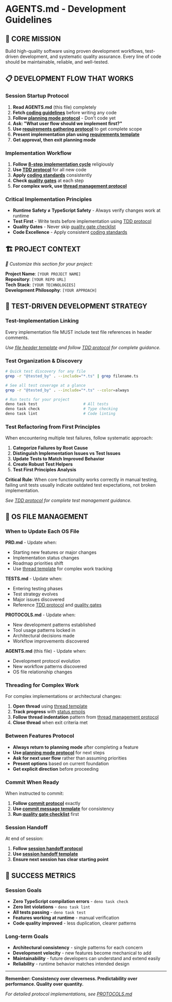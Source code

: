 # AGENTS.md - Development Guidelines

## 🎯 **CORE MISSION**

Build high-quality software using proven development workflows, test-driven
development, and systematic quality assurance. Every line of code should be
maintainable, reliable, and well-tested.

## 📋 **DEVELOPMENT FLOW THAT WORKS**

### **Session Startup Protocol**

1. **Read AGENTS.md** (this file) completely
2. **Fetch [coding guidelines](PROTOCOLS.md#coding-protocols)** before writing
   any code
3. **Follow [planning mode protocol](PROTOCOLS.md#planning-mode-protocol)** -
   Don't code yet
4. **Ask: "What user flow should we implement first?"**
5. **Use
   [requirements gathering protocol](PROTOCOLS.md#requirements-gathering-protocol)**
   to get complete scope
6. **Present implementation plan using
   [requirements template](PROTOCOLS.md#requirements-gathering-protocol)**
7. **Get approval, then exit planning mode**

### **Implementation Workflow**

1. **Follow
   [8-step implementation cycle](PROTOCOLS.md#8-step-implementation-cycle)**
   religiously
2. **Use [TDD protocol](PROTOCOLS.md#test-driven-development)** for all new code
3. **Apply [coding standards](PROTOCOLS.md#coding-protocols)** consistently
4. **Check [quality gates](PROTOCOLS.md#quality-gates)** at each step
5. **For complex work, use
   [thread management protocol](PROTOCOLS.md#thread-management-protocol)**

### **Critical Implementation Principles**

- **Runtime Safety ≠ TypeScript Safety** - Always verify changes work at runtime
- **Test First** - Write tests before implementation using
  [TDD protocol](PROTOCOLS.md#test-driven-development)
- **Quality Gates** - Never skip
  [quality gate checklist](PROTOCOLS.md#quality-gates)
- **Code Excellence** - Apply consistent
  [coding standards](PROTOCOLS.md#coding-protocols)

## 🏗️ **PROJECT CONTEXT**

_👋 Customize this section for your project:_

**Project Name**: `[YOUR PROJECT NAME]`\
**Repository**: `[YOUR REPO URL]`\
**Tech Stack**: `[YOUR TECHNOLOGIES]`\
**Development Philosophy**: `[YOUR APPROACH]`

## 🧪 **TEST-DRIVEN DEVELOPMENT STRATEGY**

### **Test-Implementation Linking**

Every implementation file MUST include test file references in header comments.

_Use [file header template](PROTOCOLS.md#file-header-templates) and follow
[TDD protocol](PROTOCOLS.md#test-driven-development) for complete guidance._

### **Test Organization & Discovery**

```bash
# Quick test discovery for any file
grep -r "@tested_by" . --include="*.ts" | grep filename.ts

# See all test coverage at a glance  
grep -r "@tested_by" . --include="*.ts" --color=always

# Run tests for your project
deno task test                    # All tests
deno task check                   # Type checking
deno task lint                    # Code linting
```

### **Test Refactoring from First Principles**

When encountering multiple test failures, follow systematic approach:

1. **Categorize Failures by Root Cause**
2. **Distinguish Implementation Issues vs Test Issues**
3. **Update Tests to Match Improved Behavior**
4. **Create Robust Test Helpers**
5. **Test First Principles Analysis**

**Critical Rule**: When core functionality works correctly in manual testing,
failing unit tests usually indicate outdated test expectations, not broken
implementation.

_See [TDD protocol](PROTOCOLS.md#test-driven-development) for complete test
management guidance._

## 🔧 **OS FILE MANAGEMENT**

### **When to Update Each OS File**

**PRD.md** - Update when:

- Starting new features or major changes
- Implementation status changes
- Roadmap priorities shift
- Use [thread template](PROTOCOLS.md#thread-management-protocol) for complex
  work tracking

**TESTS.md** - Update when:

- Entering testing phases
- Test strategy evolves
- Major issues discovered
- Reference [TDD protocol](PROTOCOLS.md#test-driven-development) and
  [quality gates](PROTOCOLS.md#quality-gates)

**PROTOCOLS.md** - Update when:

- New development patterns established
- Tool usage patterns locked in
- Architectural decisions made
- Workflow improvements discovered

**AGENTS.md** (this file) - Update when:

- Development protocol evolution
- New workflow patterns discovered
- OS file relationship changes

### **Threading for Complex Work**

For complex implementations or architectural changes:

1. **Open thread** using
   [thread template](PROTOCOLS.md#thread-management-protocol)
2. **Track progress** with
   [status emojis](PROTOCOLS.md#thread-management-protocol)
3. **Follow thread indentation** pattern from
   [thread management protocol](PROTOCOLS.md#thread-management-protocol)
4. **Close thread** when exit criteria met

### **Between Features Protocol**

- **Always return to planning mode** after completing a feature
- **Use [planning mode protocol](PROTOCOLS.md#planning-mode-protocol)** for next
  steps
- **Ask for next user flow** rather than assuming priorities
- **Present options** based on current foundation
- **Get explicit direction** before proceeding

### **Commit When Ready**

When instructed to commit:

1. **Follow [commit protocol](PROTOCOLS.md#commit-protocol)** exactly
2. **Use [commit message template](PROTOCOLS.md#commit-protocol)** for
   consistency
3. **Run [quality gate checklist](PROTOCOLS.md#quality-gates)** first

### **Session Handoff**

At end of session:

1. **Follow [session handoff protocol](PROTOCOLS.md#session-handoff-protocol)**
2. **Use [session handoff template](PROTOCOLS.md#session-handoff-protocol)**
3. **Ensure next session has clear starting point**

## 🎯 **SUCCESS METRICS**

### **Session Goals**

- **Zero TypeScript compilation errors** - `deno task check`
- **Zero lint violations** - `deno task lint`
- **All tests passing** - `deno task test`
- **Features working at runtime** - manual verification
- **Code quality improved** - less duplication, clearer patterns

### **Long-term Goals**

- **Architectural consistency** - single patterns for each concern
- **Development velocity** - new features become mechanical to add
- **Maintainability** - future developers can understand and extend easily
- **Reliability** - runtime behavior matches intended design

---

**Remember: Consistency over cleverness. Predictability over performance.
Quality over quantity.**

_For detailed protocol implementations, see [PROTOCOLS.md](PROTOCOLS.md)_
